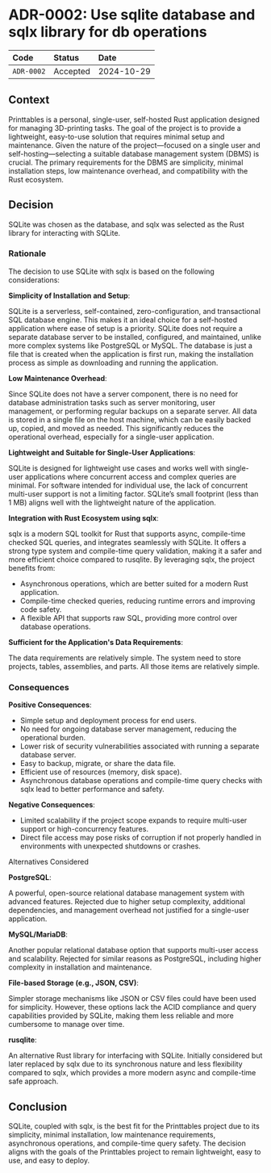 # ADR-0002: Use sqlite database and sqlx library for db operations 

| Code | Status | Date |
|:--- |:--- |:--- |
| `ADR-0002` | Accepted | 2024-10-29 |

## Context

Printtables is a personal, single-user, self-hosted Rust application designed for managing 3D-printing tasks. The goal of the project is to provide a lightweight, easy-to-use solution that requires minimal setup and maintenance. Given the nature of the project—focused on a single user and self-hosting—selecting a suitable database management system (DBMS) is crucial. The primary requirements for the DBMS are simplicity, minimal installation steps, low maintenance overhead, and compatibility with the Rust ecosystem.

## Decision

SQLite was chosen as the database, and sqlx was selected as the Rust library for interacting with SQLite.

### Rationale

The decision to use SQLite with sqlx is based on the following considerations:

**Simplicity of Installation and Setup**:

SQLite is a serverless, self-contained, zero-configuration, and transactional SQL database engine. This makes it an ideal choice for a self-hosted application where ease of setup is a priority. SQLite does not require a separate database server to be installed, configured, and maintained, unlike more complex systems like PostgreSQL or MySQL. The database is just a file that is created when the application is first run, making the installation process as simple as downloading and running the application.

**Low Maintenance Overhead**:

Since SQLite does not have a server component, there is no need for database administration tasks such as server monitoring, user management, or performing regular backups on a separate server. All data is stored in a single file on the host machine, which can be easily backed up, copied, and moved as needed. This significantly reduces the operational overhead, especially for a single-user application.

**Lightweight and Suitable for Single-User Applications**:

SQLite is designed for lightweight use cases and works well with single-user applications where concurrent access and complex queries are minimal. For software intended for individual use, the lack of concurrent multi-user support is not a limiting factor. SQLite’s small footprint (less than 1 MB) aligns well with the lightweight nature of the application.

**Integration with Rust Ecosystem using sqlx**:

sqlx is a modern SQL toolkit for Rust that supports async, compile-time checked SQL queries, and integrates seamlessly with SQLite. It offers a strong type system and compile-time query validation, making it a safer and more efficient choice compared to rusqlite. By leveraging sqlx, the project benefits from:

- Asynchronous operations, which are better suited for a modern Rust application.
- Compile-time checked queries, reducing runtime errors and improving code safety.
- A flexible API that supports raw SQL, providing more control over database operations.

**Sufficient for the Application's Data Requirements**:

The data requirements are relatively simple. The system need to store projects, tables, assemblies, and parts. All those items are relatively simple.

### Consequences

**Positive Consequences**:

- Simple setup and deployment process for end users.
- No need for ongoing database server management, reducing the operational burden.
- Lower risk of security vulnerabilities associated with running a separate database server.
- Easy to backup, migrate, or share the data file.
- Efficient use of resources (memory, disk space).
- Asynchronous database operations and compile-time query checks with sqlx lead to better performance and safety.

**Negative Consequences**:

- Limited scalability if the project scope expands to require multi-user support or high-concurrency features.
- Direct file access may pose risks of corruption if not properly handled in environments with unexpected shutdowns or crashes.

Alternatives Considered

**PostgreSQL**:

A powerful, open-source relational database management system with advanced features. Rejected due to higher setup complexity, additional dependencies, and management overhead not justified for a single-user application.

**MySQL/MariaDB**:

Another popular relational database option that supports multi-user access and scalability. Rejected for similar reasons as PostgreSQL, including higher complexity in installation and maintenance.

**File-based Storage (e.g., JSON, CSV)**:

Simpler storage mechanisms like JSON or CSV files could have been used for simplicity. However, these options lack the ACID compliance and query capabilities provided by SQLite, making them less reliable and more cumbersome to manage over time.

**rusqlite**:

An alternative Rust library for interfacing with SQLite. Initially considered but later replaced by sqlx due to its synchronous nature and less flexibility compared to sqlx, which provides a more modern async and compile-time safe approach.

## Conclusion

SQLite, coupled with sqlx, is the best fit for the Printtables project due to its simplicity, minimal installation, low maintenance requirements, asynchronous operations, and compile-time query safety. The decision aligns with the goals of the Printtables project to remain lightweight, easy to use, and easy to deploy.
